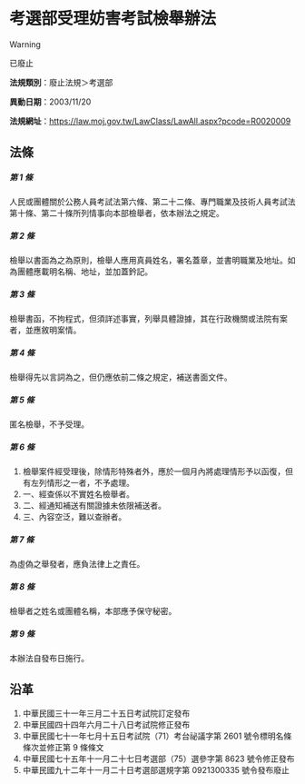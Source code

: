 # 考選部受理妨害考試檢舉辦法


> [!WARNING]
> 已廢止


**法規類別**：廢止法規＞考選部

**異動日期**：2003/11/20  

**法規網址**：https://law.moj.gov.tw/LawClass/LawAll.aspx?pcode=R0020009



## 法條
##### 第 1 條
人民或團體關於公務人員考試法第六條、第二十二條、專門職業及技術人員考試法第十條、第二十條所列情事向本部檢舉者，依本辦法之規定。

##### 第 2 條
檢舉以書面為之為原則，檢舉人應用真員姓名，署名蓋章，並書明職業及地址。如為團體應載明名稱、地址，並加蓋鈐記。

##### 第 3 條
檢舉書函，不拘程式，但須詳述事實，列舉具體證據，其在行政機關或法院有案者，並應敘明案情。

##### 第 4 條
檢舉得先以言詞為之，但仍應依前二條之規定，補送書面文件。

##### 第 5 條
匿名檢舉，不予受理。

##### 第 6 條
1. 檢舉案件經受理後，除情形特殊者外，應於一個月內將處理情形予以函復，但有左列情形之一者，不予處理。
1. 一、經查係以不實姓名檢舉者。
1. 二、經通知補送有關證據未依限補送者。
1. 三、內容空泛，難以查辦者。

##### 第 7 條
為虛偽之舉發者，應負法律上之責任。

##### 第 8 條
檢舉者之姓名或團體名稱，本部應予保守秘密。

##### 第 9 條
本辦法自發布日施行。

## 沿革
1. 中華民國三十一年三月二十五日考試院訂定發布
1. 中華民國四十四年六月二十八日考試院修正發布
1. 中華民國七十一年七月十五日考試院（71）考台祕議字第 2601 號令標明名條條次並修正第 9  條條文
1. 中華民國七十五年十一月二十七日考選部（75）選參字第 8623 號令修正發布
1. 中華民國九十二年十一月二十日考選部選規字第 0921300335 號令發布廢止
